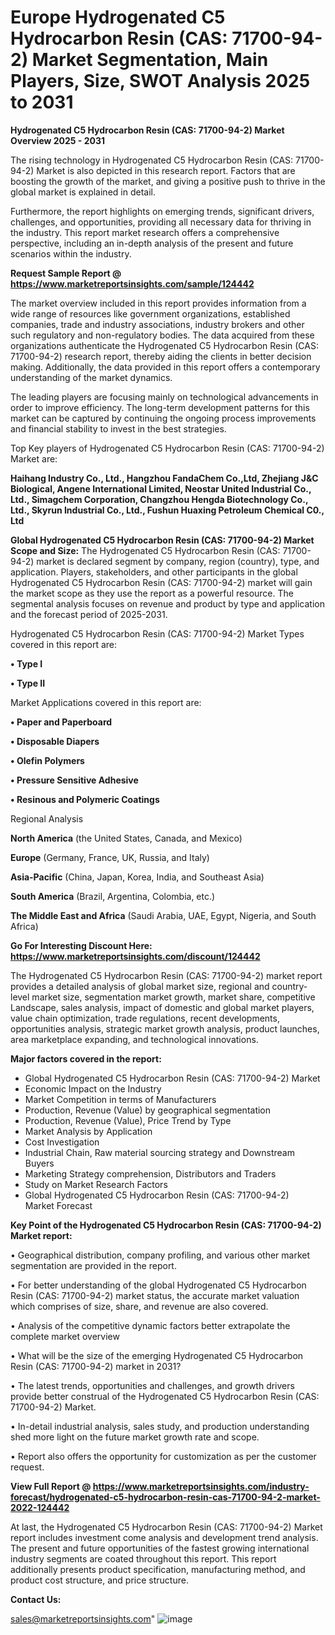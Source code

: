 # Europe Hydrogenated C5 Hydrocarbon Resin (CAS: 71700-94-2) Market Segmentation, Main Players, Size, SWOT Analysis 2025 to 2031

<Strong> Hydrogenated C5 Hydrocarbon Resin (CAS: 71700-94-2) Market Overview 2025 - 2031</strong>

The rising technology in Hydrogenated C5 Hydrocarbon Resin (CAS: 71700-94-2) Market is also depicted in this research report. Factors that are boosting the growth of the market, and giving a positive push to thrive in the global market is explained in detail.

Furthermore, the report highlights on emerging trends, significant drivers, challenges, and opportunities, providing all necessary data for thriving in the industry. This report market research offers a comprehensive perspective, including an in-depth analysis of the present and future scenarios within the industry.

<strong>Request Sample Report @ <a href=https://www.marketreportsinsights.com/sample/124442>https://www.marketreportsinsights.com/sample/124442</a></strong>

The market overview included in this report provides information from a wide range of resources like government organizations, established companies, trade and industry associations, industry brokers and other such regulatory and non-regulatory bodies. The data acquired from these organizations authenticate the Hydrogenated C5 Hydrocarbon Resin (CAS: 71700-94-2) research report, thereby aiding the clients in better decision making. Additionally, the data provided in this report offers a contemporary understanding of the market dynamics.

The leading players are focusing mainly on technological advancements in order to improve efficiency. The long-term development patterns for this market can be captured by continuing the ongoing process improvements and financial stability to invest in the best strategies.

Top Key players of Hydrogenated C5 Hydrocarbon Resin (CAS: 71700-94-2) Market are:

<strong>Haihang Industry Co., Ltd., Hangzhou FandaChem Co.,Ltd, Zhejiang J&C Biological, Angene International Limited, Neostar United Industrial Co., Ltd., Simagchem Corporation, Changzhou Hengda Biotechnology Co., Ltd., Skyrun Industrial Co., Ltd., Fushun Huaxing Petroleum Chemical C0., Ltd</strong>

<strong><b>Global Hydrogenated C5 Hydrocarbon Resin (CAS: 71700-94-2) Market Scope and Size:</b></strong>
The Hydrogenated C5 Hydrocarbon Resin (CAS: 71700-94-2) market is declared segment by company, region (country), type, and application. Players, stakeholders, and other participants in the global Hydrogenated C5 Hydrocarbon Resin (CAS: 71700-94-2) market will gain the market scope as they use the report as a powerful resource. The segmental analysis focuses on revenue and product by type and application and the forecast period of 2025-2031.

Hydrogenated C5 Hydrocarbon Resin (CAS: 71700-94-2) Market Types covered in this report are:

<strong>• Type I

• Type II</strong>

Market Applications covered in this report are:

<strong>• Paper and Paperboard

• Disposable Diapers

• Olefin Polymers

• Pressure Sensitive Adhesive

• Resinous and Polymeric Coatings</strong> 

Regional Analysis

<strong>North America</strong> (the United States, Canada, and Mexico)

<strong>Europe</strong> (Germany, France, UK, Russia, and Italy)

<strong>Asia-Pacific</strong> (China, Japan, Korea, India, and Southeast Asia)

<strong>South America</strong> (Brazil, Argentina, Colombia, etc.)

<strong>The Middle East and Africa</strong> (Saudi Arabia, UAE, Egypt, Nigeria, and South Africa)

<strong>Go For Interesting Discount Here: <a href=https://www.marketreportsinsights.com/discount/124442>https://www.marketreportsinsights.com/discount/124442</a></strong>

The Hydrogenated C5 Hydrocarbon Resin (CAS: 71700-94-2) market report provides a detailed analysis of global market size, regional and country-level market size, segmentation market growth, market share, competitive Landscape, sales analysis, impact of domestic and global market players, value chain optimization, trade regulations, recent developments, opportunities analysis, strategic market growth analysis, product launches, area marketplace expanding, and technological innovations.

<strong><b>Major factors covered in the report:</b></strong>
<ul>
  <li>Global Hydrogenated C5 Hydrocarbon Resin (CAS: 71700-94-2) Market </li>
  <li>Economic Impact on the Industry</li>
  <li>Market Competition in terms of Manufacturers</li>
  <li>Production, Revenue (Value) by geographical segmentation</li>
  <li>Production, Revenue (Value), Price Trend by Type</li>
  <li>Market Analysis by Application</li>
  <li>Cost Investigation</li>
  <li>Industrial Chain, Raw material sourcing strategy and Downstream Buyers</li>
  <li>Marketing Strategy comprehension, Distributors and Traders</li>
  <li>Study on Market Research Factors</li>
  <li>Global Hydrogenated C5 Hydrocarbon Resin (CAS: 71700-94-2) Market Forecast</li>
</ul>

<strong><b>Key Point of the Hydrogenated C5 Hydrocarbon Resin (CAS: 71700-94-2) Market report:</b></strong>

• Geographical distribution, company profiling, and various other market segmentation are provided in the report.

• For better understanding of the global Hydrogenated C5 Hydrocarbon Resin (CAS: 71700-94-2) market status, the accurate market valuation which comprises of size, share, and revenue are also covered.

• Analysis of the competitive dynamic factors better extrapolate the complete market overview

• What will be the size of the emerging Hydrogenated C5 Hydrocarbon Resin (CAS: 71700-94-2) market in 2031?

• The latest trends, opportunities and challenges, and growth drivers provide better construal of the Hydrogenated C5 Hydrocarbon Resin (CAS: 71700-94-2) Market.

• In-detail industrial analysis, sales study, and production understanding shed more light on the future market growth rate and scope.

• Report also offers the opportunity for customization as per the customer request.

<strong><b>View Full Report @ <a href=https://www.marketreportsinsights.com/industry-forecast/hydrogenated-c5-hydrocarbon-resin-cas-71700-94-2-market-2022-124442>https://www.marketreportsinsights.com/industry-forecast/hydrogenated-c5-hydrocarbon-resin-cas-71700-94-2-market-2022-124442</a></b></strong>


At last, the Hydrogenated C5 Hydrocarbon Resin (CAS: 71700-94-2) Market report includes investment come analysis and development trend analysis. The present and future opportunities of the fastest growing international industry segments are coated throughout this report. This report additionally presents product specification, manufacturing method, and product cost structure, and price structure.

<strong>Contact Us:</strong>

sales@marketreportsinsights.com"
![image](https://github.com/user-attachments/assets/84146bb8-2a0b-48bd-a4c0-65d1a98c3190)

